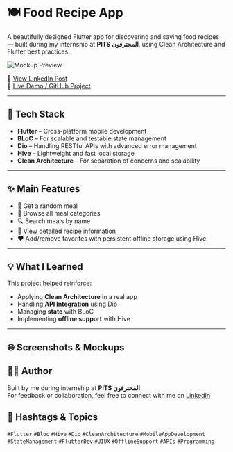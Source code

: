 # 🍽️ Food Recipe App

A beautifully designed Flutter app for discovering and saving food recipes — built during my internship at **PITS المحترفون**, using Clean Architecture and Flutter best practices.

![Mockup Preview](mockup.png) <!-- Replace with actual mockup file name -->

🔗 [View LinkedIn Post](https://www.linkedin.com/feed/update/urn:li:activity:7325829081625706496/)  
🔗 [Live Demo / GitHub Project](https://lnkd.in/dNFvXNt5)

---

## 📱 Tech Stack

- **Flutter** – Cross-platform mobile development
- **BLoC** – For scalable and testable state management
- **Dio** – Handling RESTful APIs with advanced error management
- **Hive** – Lightweight and fast local storage
- **Clean Architecture** – For separation of concerns and scalability

---

## ✨ Main Features

- 🎲 Get a random meal
- 📂 Browse all meal categories
- 🔍 Search meals by name
- 📄 View detailed recipe information
- ❤️ Add/remove favorites with persistent offline storage using Hive

---

## 💡 What I Learned

This project helped reinforce:

- Applying **Clean Architecture** in a real app
- Handling **API Integration** using Dio
- Managing **state** with BLoC
- Implementing **offline support** with Hive

---

## 🌐 Screenshots & Mockups



## 🧑‍💻 Author

Built by me during internship at **PITS المحترفون**  
For feedback or collaboration, feel free to connect with me on [LinkedIn](https://www.linkedin.com/feed/update/urn:li:activity:7325829081625706496/)


## 🔖 Hashtags & Topics

`#Flutter` `#Bloc` `#Hive` `#Dio` `#CleanArchitecture` `#MobileAppDevelopment` `#StateManagement` `#FlutterDev` `#UIUX` `#OfflineSupport` `#APIs` `#Programming`

